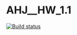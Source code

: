 # AHJ__HW_1.1
[![Build status](https://ci.appveyor.com/api/projects/status/nvyagawl9ec5k92u?svg=true)](https://ci.appveyor.com/project/Vasya24/ahj-hw-1-1)